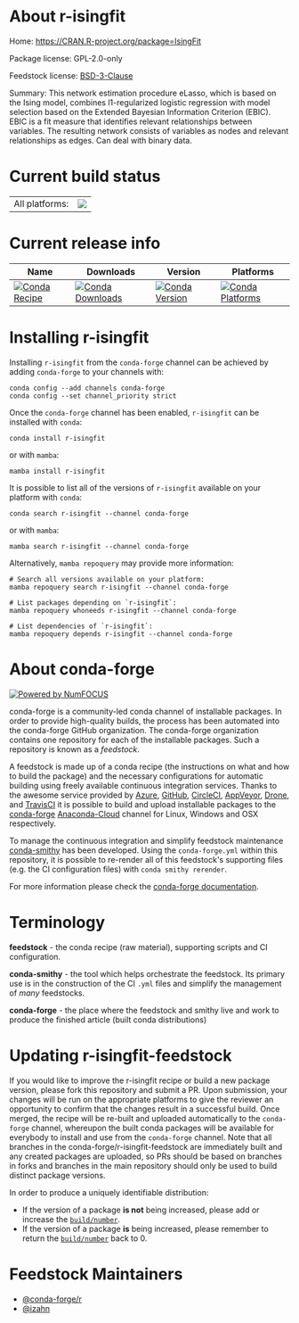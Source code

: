 About r-isingfit
================

Home: https://CRAN.R-project.org/package=IsingFit

Package license: GPL-2.0-only

Feedstock license: [BSD-3-Clause](https://github.com/conda-forge/r-isingfit-feedstock/blob/main/LICENSE.txt)

Summary: This network estimation procedure eLasso, which is based on the Ising model, combines l1-regularized logistic regression with model selection based on the Extended Bayesian Information Criterion (EBIC). EBIC is a fit measure that identifies relevant relationships between variables. The resulting network consists of variables as nodes and relevant relationships as edges. Can deal with binary data.

Current build status
====================


<table><tr><td>All platforms:</td>
    <td>
      <a href="https://dev.azure.com/conda-forge/feedstock-builds/_build/latest?definitionId=13381&branchName=main">
        <img src="https://dev.azure.com/conda-forge/feedstock-builds/_apis/build/status/r-isingfit-feedstock?branchName=main">
      </a>
    </td>
  </tr>
</table>

Current release info
====================

| Name | Downloads | Version | Platforms |
| --- | --- | --- | --- |
| [![Conda Recipe](https://img.shields.io/badge/recipe-r--isingfit-green.svg)](https://anaconda.org/conda-forge/r-isingfit) | [![Conda Downloads](https://img.shields.io/conda/dn/conda-forge/r-isingfit.svg)](https://anaconda.org/conda-forge/r-isingfit) | [![Conda Version](https://img.shields.io/conda/vn/conda-forge/r-isingfit.svg)](https://anaconda.org/conda-forge/r-isingfit) | [![Conda Platforms](https://img.shields.io/conda/pn/conda-forge/r-isingfit.svg)](https://anaconda.org/conda-forge/r-isingfit) |

Installing r-isingfit
=====================

Installing `r-isingfit` from the `conda-forge` channel can be achieved by adding `conda-forge` to your channels with:

```
conda config --add channels conda-forge
conda config --set channel_priority strict
```

Once the `conda-forge` channel has been enabled, `r-isingfit` can be installed with `conda`:

```
conda install r-isingfit
```

or with `mamba`:

```
mamba install r-isingfit
```

It is possible to list all of the versions of `r-isingfit` available on your platform with `conda`:

```
conda search r-isingfit --channel conda-forge
```

or with `mamba`:

```
mamba search r-isingfit --channel conda-forge
```

Alternatively, `mamba repoquery` may provide more information:

```
# Search all versions available on your platform:
mamba repoquery search r-isingfit --channel conda-forge

# List packages depending on `r-isingfit`:
mamba repoquery whoneeds r-isingfit --channel conda-forge

# List dependencies of `r-isingfit`:
mamba repoquery depends r-isingfit --channel conda-forge
```


About conda-forge
=================

[![Powered by
NumFOCUS](https://img.shields.io/badge/powered%20by-NumFOCUS-orange.svg?style=flat&colorA=E1523D&colorB=007D8A)](https://numfocus.org)

conda-forge is a community-led conda channel of installable packages.
In order to provide high-quality builds, the process has been automated into the
conda-forge GitHub organization. The conda-forge organization contains one repository
for each of the installable packages. Such a repository is known as a *feedstock*.

A feedstock is made up of a conda recipe (the instructions on what and how to build
the package) and the necessary configurations for automatic building using freely
available continuous integration services. Thanks to the awesome service provided by
[Azure](https://azure.microsoft.com/en-us/services/devops/), [GitHub](https://github.com/),
[CircleCI](https://circleci.com/), [AppVeyor](https://www.appveyor.com/),
[Drone](https://cloud.drone.io/welcome), and [TravisCI](https://travis-ci.com/)
it is possible to build and upload installable packages to the
[conda-forge](https://anaconda.org/conda-forge) [Anaconda-Cloud](https://anaconda.org/)
channel for Linux, Windows and OSX respectively.

To manage the continuous integration and simplify feedstock maintenance
[conda-smithy](https://github.com/conda-forge/conda-smithy) has been developed.
Using the ``conda-forge.yml`` within this repository, it is possible to re-render all of
this feedstock's supporting files (e.g. the CI configuration files) with ``conda smithy rerender``.

For more information please check the [conda-forge documentation](https://conda-forge.org/docs/).

Terminology
===========

**feedstock** - the conda recipe (raw material), supporting scripts and CI configuration.

**conda-smithy** - the tool which helps orchestrate the feedstock.
                   Its primary use is in the construction of the CI ``.yml`` files
                   and simplify the management of *many* feedstocks.

**conda-forge** - the place where the feedstock and smithy live and work to
                  produce the finished article (built conda distributions)


Updating r-isingfit-feedstock
=============================

If you would like to improve the r-isingfit recipe or build a new
package version, please fork this repository and submit a PR. Upon submission,
your changes will be run on the appropriate platforms to give the reviewer an
opportunity to confirm that the changes result in a successful build. Once
merged, the recipe will be re-built and uploaded automatically to the
`conda-forge` channel, whereupon the built conda packages will be available for
everybody to install and use from the `conda-forge` channel.
Note that all branches in the conda-forge/r-isingfit-feedstock are
immediately built and any created packages are uploaded, so PRs should be based
on branches in forks and branches in the main repository should only be used to
build distinct package versions.

In order to produce a uniquely identifiable distribution:
 * If the version of a package **is not** being increased, please add or increase
   the [``build/number``](https://docs.conda.io/projects/conda-build/en/latest/resources/define-metadata.html#build-number-and-string).
 * If the version of a package **is** being increased, please remember to return
   the [``build/number``](https://docs.conda.io/projects/conda-build/en/latest/resources/define-metadata.html#build-number-and-string)
   back to 0.

Feedstock Maintainers
=====================

* [@conda-forge/r](https://github.com/conda-forge/r/)
* [@izahn](https://github.com/izahn/)

